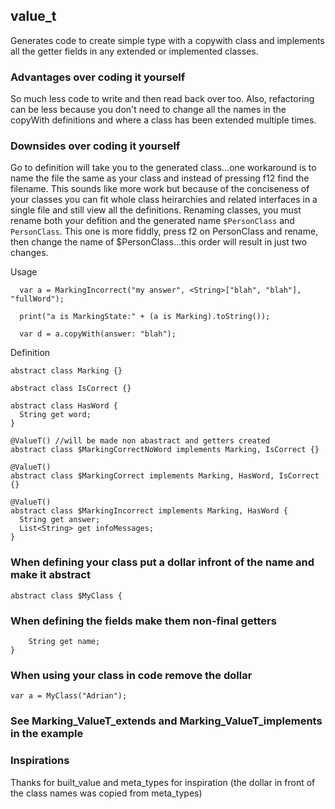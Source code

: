 ## value_t

Generates code to create simple type with a copywith class and implements all the getter fields in any extended or implemented classes.

### Advantages over coding it yourself
So much less code to write and then read back over too.  Also, refactoring can be less because you don't need to change all the names in the copyWith definitions and where a class has been extended multiple times.

### Downsides over coding it yourself
Go to definition will take you to the generated class...one workaround is to name the file the same as your class and instead of pressing f12 find the filename.  This sounds like more work but because of the conciseness of your classes you can fit whole class heirarchies and related interfaces in a single file and still view all the definitions.
Renaming classes, you must rename both your defition and the generated name `$PersonClass` and `PersonClass`.  This one is more fiddly, press f2 on PersonClass and rename, then change the name of $PersonClass...this order will result in just two changes.

Usage
```
  var a = MarkingIncorrect("my answer", <String>["blah", "blah"], "fullWord");

  print("a is MarkingState:" + (a is Marking).toString());

  var d = a.copyWith(answer: "blah");
```

Definition
```
abstract class Marking {}

abstract class IsCorrect {}

abstract class HasWord {
  String get word;
}

@ValueT() //will be made non abastract and getters created
abstract class $MarkingCorrectNoWord implements Marking, IsCorrect {}

@ValueT()
abstract class $MarkingCorrect implements Marking, HasWord, IsCorrect {}

@ValueT()
abstract class $MarkingIncorrect implements Marking, HasWord {
  String get answer;
  List<String> get infoMessages;
}
```

### When defining your class put a dollar infront of the name and make it abstract
```
abstract class $MyClass {
```

### When defining the fields make them non-final getters
```
    String get name;
}
```

### When using your class in code remove the dollar
```
var a = MyClass("Adrian");
```

### See Marking_ValueT_extends and Marking_ValueT_implements in the example

### Inspirations
Thanks for built_value and meta_types for inspiration (the dollar in front of the class names was copied from meta_types)
